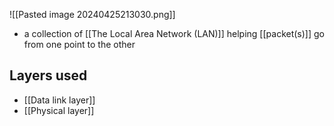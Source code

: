![[Pasted image 20240425213030.png]]
- a collection of [[The Local Area Network (LAN)]] helping [[packet(s)]] go from one point to the other
## Layers used
- [[Data link layer]]
- [[Physical layer]]
